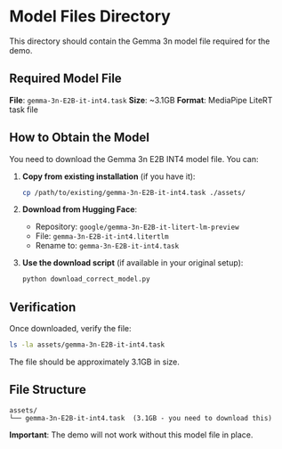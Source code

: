 # Model Files Directory

This directory should contain the Gemma 3n model file required for the demo.

## Required Model File

**File**: `gemma-3n-E2B-it-int4.task`
**Size**: ~3.1GB
**Format**: MediaPipe LiteRT task file

## How to Obtain the Model

You need to download the Gemma 3n E2B INT4 model file. You can:

1. **Copy from existing installation** (if you have it):
   ```bash
   cp /path/to/existing/gemma-3n-E2B-it-int4.task ./assets/
   ```

2. **Download from Hugging Face**:
   - Repository: `google/gemma-3n-E2B-it-litert-lm-preview`
   - File: `gemma-3n-E2B-it-int4.litertlm`
   - Rename to: `gemma-3n-E2B-it-int4.task`

3. **Use the download script** (if available in your original setup):
   ```bash
   python download_correct_model.py
   ```

## Verification

Once downloaded, verify the file:
```bash
ls -la assets/gemma-3n-E2B-it-int4.task
```

The file should be approximately 3.1GB in size.

## File Structure
```
assets/
└── gemma-3n-E2B-it-int4.task  (3.1GB - you need to download this)
```

**Important**: The demo will not work without this model file in place.